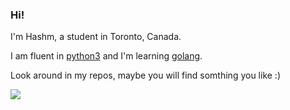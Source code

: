 ### Hi!

I'm Hashm, a student in Toronto, Canada.

I am fluent in [python3](https://www.python.org/) and I'm learning [golang](https://github.com/golang/go).

Look around in my repos, maybe you will find somthing you like :)

<img src="https://hits.link/hits?url=https%3A%2F%2Fgithub.com%2FMD5-Hashm%2FMD5-Hashm%2Fblob%2Fmain%2FREADME.md" />
